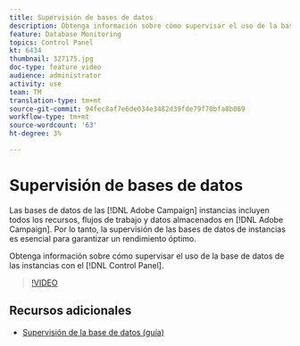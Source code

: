 ```yaml
---
title: Supervisión de bases de datos
description: Obtenga información sobre cómo supervisar el uso de la base de datos de sus instancias.
feature: Database Monitoring
topics: Control Panel
kt: 6434
thumbnail: 327175.jpg
doc-type: feature video
audience: administrator
activity: use
team: TM
translation-type: tm+mt
source-git-commit: 94fec8af7e6de034e3482d39fde79f70bfa8b089
workflow-type: tm+mt
source-wordcount: '63'
ht-degree: 3%

---
```



# Supervisión de bases de datos

Las bases de datos de las [!DNL Adobe Campaign] instancias incluyen todos los recursos, flujos de trabajo y datos almacenados en [!DNL Adobe Campaign]. Por lo tanto, la supervisión de las bases de datos de instancias es esencial para garantizar un rendimiento óptimo.

Obtenga información sobre cómo supervisar el uso de la base de datos de las instancias con el [!DNL Control Panel].

>[!VIDEO](https://video.tv.adobe.com/v/327175?quality=12)

## Recursos adicionales

* [Supervisión de la base de datos (guía)](https://experienceleague.adobe.com/docs/control-panel/using/performance-monitoring/database-monitoring.html?lang=en#performance-monitoring)
